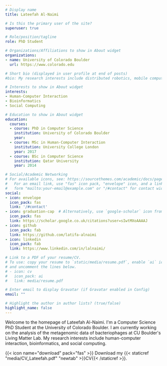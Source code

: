 ```yaml
---
# Display name
title: Lateefah Al-Naimi

# Is this the primary user of the site?
superuser: true

# Role/position/tagline
role: PhD Student

# Organizations/Affiliations to show in About widget
organizations:
- name: University of Colorado Boulder
  url: https://www.colorado.edu

# Short bio (displayed in user profile at end of posts)
#bio: My research interests include distributed robotics, mobile computing and programmable matter.

# Interests to show in About widget
interests:
- Human-Computer Interaction
- Bioinformatics
- Social Computing

# Education to show in About widget
education:
  courses:
  - course: PhD in Computer Science
    institution: University of Colorado Boulder
    year:
  - course: MSc in Human-Computer Interaction
    institution: University College London
    year: 2017
  - course: BSc in Computer Science
    institution: Qatar University
    year: 2014

# Social/Academic Networking
# For available icons, see: https://sourcethemes.com/academic/docs/page-builder/#icons
#   For an email link, use "fas" icon pack, "envelope" icon, and a link in the
#   form "mailto:your-email@example.com" or "/#contact" for contact widget.
social:
- icon: envelope
  icon_pack: fas
  link: '/#contact'
- icon: graduation-cap  # Alternatively, use `google-scholar` icon from `ai` icon pack
  icon_pack: fas
  link: https://scholar.google.co.uk/citations?user=sIwtMXoAAAAJ
- icon: github
  icon_pack: fab 
  link: https://github.com/latifa-alnaimi
- icon: linkedin
  icon_pack: fab
  link: https://www.linkedin.com/in/lalnaimi/

# Link to a PDF of your resume/CV.
# To use: copy your resume to `static/media/resume.pdf`, enable `ai` icons in `params.toml`, 
# and uncomment the lines below.
# - icon: cv
#   icon_pack: ai
#   link: media/resume.pdf

# Enter email to display Gravatar (if Gravatar enabled in Config)
email: ""

# Highlight the author in author lists? (true/false)
highlight_name: false
---
```


Welcome to the homepage of Lateefah Al-Naimi. I'm a Computer Science PhD Student at the University of Colorado Boulder. I am currently working on the analysis of the metagenomic data of bacteriophages at CU Boulder's Living Matter Lab. My research interests include human-computer interaction, bioinformatics, and social computing.

{{< icon name="download" pack="fas" >}} Download my {{< staticref "media/CV_Lateefah.pdf" "newtab" >}}CV{{< /staticref >}}.
